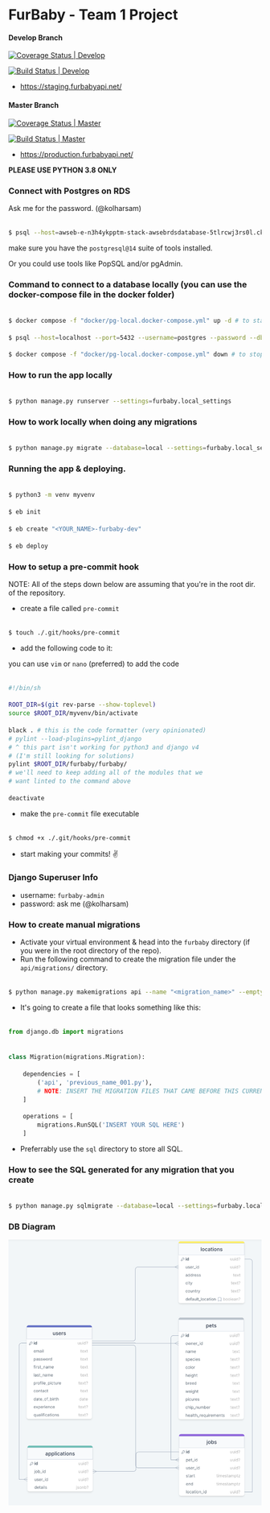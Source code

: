 # FurBaby - Team 1 Project

#### Develop Branch

[![Coverage Status | Develop](https://coveralls.io/repos/github/gcivil-nyu-org/INET-Monday-Fall2023-Team-1/badge.svg?branch=develop)](https://coveralls.io/github/gcivil-nyu-org/INET-Monday-Fall2023-Team-1?branch=develop)

[![Build Status | Develop](https://app.travis-ci.com/gcivil-nyu-org/INET-Monday-Fall2023-Team-1.svg?branch=develop)](https://app.travis-ci.com/gcivil-nyu-org/INET-Monday-Fall2023-Team-1)

- https://staging.furbabyapi.net/

#### Master Branch

[![Coverage Status | Master](https://coveralls.io/repos/github/gcivil-nyu-org/INET-Monday-Fall2023-Team-1/badge.svg?branch=master)](https://coveralls.io/github/gcivil-nyu-org/INET-Monday-Fall2023-Team-1?branch=HEAD)

[![Build Status | Master](https://app.travis-ci.com/gcivil-nyu-org/INET-Monday-Fall2023-Team-1.svg?branch=master)](https://app.travis-ci.com/gcivil-nyu-org/INET-Monday-Fall2023-Team-1)

- https://production.furbabyapi.net/

**PLEASE USE PYTHON 3.8 ONLY**

### Connect with Postgres on RDS

Ask me for the password. (@kolharsam)

```sh

$ psql --host=awseb-e-n3h4ykpptm-stack-awsebrdsdatabase-5tlrcwj3rs0l.ckzyhv20mvw0.us-east-1.rds.amazonaws.com --port=5432 --username=root --password --dbname=ebdb

```

make sure you have the `postgresql@14` suite of tools installed.

Or you could use tools like PopSQL and/or pgAdmin.

### Command to connect to a database locally (you can use the docker-compose file in the docker folder)

```sh

$ docker compose -f "docker/pg-local.docker-compose.yml" up -d # to start the postgres db

$ psql --host=localhost --port=5432 --username=postgres --password --dbname=postgres # password is also "postgres"

$ docker compose -f "docker/pg-local.docker-compose.yml" down # to stop the db

```


### How to run the app locally

```sh

$ python manage.py runserver --settings=furbaby.local_settings

```

### How to work locally when doing any migrations

```sh

$ python manage.py migrate --database=local --settings=furbaby.local_settings

```

### Running the app & deploying.

```sh

$ python3 -m venv myvenv

$ eb init

$ eb create "<YOUR_NAME>-furbaby-dev"

$ eb deploy

```

### How to setup a pre-commit hook

NOTE: All of the steps down below are assuming that you're in the root dir. of the repository.

- create a file called `pre-commit`

```sh

$ touch ./.git/hooks/pre-commit

```

- add the following code to it:

you can use `vim` or `nano` (preferred) to add the code

```sh

#!/bin/sh

ROOT_DIR=$(git rev-parse --show-toplevel)
source $ROOT_DIR/myvenv/bin/activate

black . # this is the code formatter (very opinionated)
# pylint --load-plugins=pylint_django 
# ^ this part isn't working for python3 and django v4
# (I'm still looking for solutions)
pylint $ROOT_DIR/furbaby/furbaby/
# we'll need to keep adding all of the modules that we
# want linted to the command above

deactivate

```

- make the `pre-commit` file executable

```sh

$ chmod +x ./.git/hooks/pre-commit

```

- start making your commits! ✌️

### Django Superuser Info

- username: `furbaby-admin`
- password: ask me (@kolharsam)

### How to create manual migrations

- Activate your virtual environment &amp; head into the `furbaby` directory (if you were in the root directory of the repo).
- Run the following command to create the migration file under the `api/migrations/` directory.

```sh

$ python manage.py makemigrations api --name "<migration_name>" --empty

```

- It's going to create a file that looks something like this:

```python

from django.db import migrations


class Migration(migrations.Migration):

    dependencies = [
        ('api', 'previous_name_001.py'),
        # NOTE: INSERT THE MIGRATION FILES THAT CAME BEFORE THIS CURRENT ONE
    ]

    operations = [
        migrations.RunSQL('INSERT YOUR SQL HERE')
    ]

```

- Preferrably use the `sql` directory to store all SQL.

### How to see the SQL generated for any migration that you create

```sh

$ python manage.py sqlmigrate --database=local --settings=furbaby.local_settings api "<full_name_of_migration>"

```

### DB Diagram

![DB Diagram](./img/db-diagram.png)
